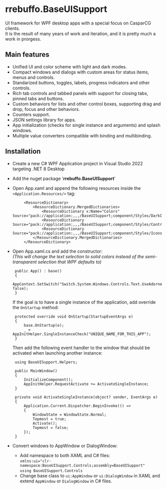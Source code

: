 # rrebuffo.BaseUISupport

UI framework for WPF desktop apps with a special focus on CasparCG clients.  
It is the result of many years of work and iteration, and it is pretty much a work in prorgess.

## Main features

 - Unified UI and color scheme with light and dark modes.
 - Compact windows and dialogs with custom areas for status items, menus and controls.
 - Standarized buttons, toggles, labels, progress indicators and other controls.
 - Rich tab controls and tabbed panels with support for closing tabs, pinned tabs and buttons.
 - Custom behaviors for lists and other control boxes, supporting drag and drop, focus and other behaviors.
 - Counters support.
 - JSON settings library for apps.
 - App initialization (checks for single instance and arguments) and splash windows.
 - Multiple value converters compatible with binding and multibinding.

## Installation

 - Create a new C# WPF Application project in Visual Studio 2022 targeting .NET 8 Desktop
 - Add the nuget package '**rrebuffo.BaseUISupport**'
 - Open App.xaml and append the following resources inside the `<Application.Resources/>` tag:

            <ResourceDictionary>
                <ResourceDictionary.MergedDictionaries>
                    <ResourceDictionary x:Name="Colors" Source="pack://application:,,,/BaseUISupport;component/Styles/DarkColors.xaml"/>
                    <ResourceDictionary Source="pack://application:,,,/BaseUISupport;component/Styles/ControlTemplates.xaml"/>
                    <ResourceDictionary Source="pack://application:,,,/BaseUISupport;component/Styles/Icons.xaml"/>
                </ResourceDictionary.MergedDictionaries>
            </ResourceDictionary>
 - Open App.xaml.cs and add the constructor:  
   *(This will change the text selection to solid colors instead of the semi-transparent selection that WPF defaults to)*

        public App() : base()
        {
            AppContext.SetSwitch("Switch.System.Windows.Controls.Text.UseAdornerForTextboxSelectionRendering", false);
        }

   If the goal is to have a single instance of the application, add override the `OnStartup` method:
   
        protected override void OnStartup(StartupEventArgs e)
        {
            base.OnStartup(e);
            _ = AppInitHelper.SingleInstanceCheck("UNIQUE_NAME_FOR_THIS_APP");
        }
   
   Then add the following event handler to the window that should be activated when launching another instance:
      
        using BaseUISupport.Helpers;
   
        public MainWindow()
        {
            InitializeComponent();
            AppInitHelper.RequestActivate += ActivateSingleInstance;
        }

        private void ActivateSingleInstance(object? sender, EventArgs e)
        {
            Application.Current.Dispatcher.BeginInvoke(() =>
            {
                WindowState = WindowState.Normal;
                Topmost = true;
                Activate();
                Topmost = false;
            });
        }

  - Convert windows to AppWindow or DialogWindow:
    - Add namespace to both XAML and C# files:  
      `xmlns:ui="clr-namespace:BaseUISupport.Controls;assembly=BaseUISupport"`  
      `using BaseUISupport.Controls`
    - Change base class to `ui:AppWindow` or `ui:DialogWindow` in XAML and extend `AppWindow` or `DialogWindow` in C# files.
